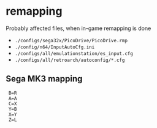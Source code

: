 # remapping

Probably affected files, when in-game remapping is done
* `./configs/sega32x/PicoDrive/PicoDrive.rmp`
* `./config/n64/InputAutoCfg.ini`
* `./configs/all/emulationstation/es_input.cfg`
* `./configs/all/retroarch/autoconfig/*.cfg`
    
## Sega MK3 mapping
```
 B=R
 A=A
 C=X
 Y=B
 X=Y
 Z=L
```

